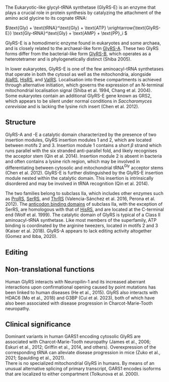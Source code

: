 
The Eukaryotic-like glycyl-tRNA synthetase (GlyRS-E) is an enzyme that plays a crucial role in protein synthesis by catalyzing the attachment of the amino acid glycine to its cognate tRNA:




$\text{Gly} + \text{tRNA}^\text{Gly} + \text{ATP} \xrightarrow{\text{GlyRS-E}} \text{Gly-tRNA}^\text{Gly} + \text{AMP} + \text{PP}_i $



GlyRS-E is a homodimeric enzyme found in eukaryotes and some archaea, and is closely related to the archaeal-like form [GlyRS-A](/class2/gly1). These two GlyRS forms differ from the bacterial-like form [GlyRS-B](/class2/gly2), which operates as a heterotetramer and is phylogenetically distinct (Shiba 2005).

In lower eukaryotes, GlyRS-E is one of the few aminoacyl-tRNA synthetases that operate in both the cytosol as well as the mitochondria, alongside [AlaRS](/class2/ala), [HisRS](/class2/his), and [ValRS](/class1/val/).
Localisation into these compartments is achieved through alternative initiation, which governs the expression of an N-terminal mitochondrial localisation signal (Shiba et al. 1994, Chang et al. 2004).
Some eukaryotes contain an additional GlyRS-E gene known as GRS2, which appears to be silent under normal conditions in *Saccharomyces cerevisiae* and is lacking the lysine rich insert (Chen et al. 2012). 




## Structure


GlyRS-A and -E a catalytic domain  characterized by the presence of two insertion modules, GlyRS insertion modules 1 and 2, which are located between motifs 2 and 3. Insertion module 1 contains a short $\beta$ strand which runs parallel with the six stranded anti-parallel fold, and likely recognises the acceptor stem (Qin et al. 2014). Insertion module 2 is absent in bacteria and often contains a lysine rich region, which may be involved in differentiating between cytosolic and mitochondrial tRNA$^\text{Gly}$ acceptor stems (Chen et al. 2012).   GlyRS-E is further distinguished by the GlyRS-E insertion module nested within the catalytic domain. This insertion is intrinsically disordered and may be involved in tRNA recognition (Qin et al. 2014). 


The two families belong to subclass IIa, which includes other enzymes such as [ProRS](/class2/pro1), [SerRS](/class2/ser1), and [ThrRS](/class2/thr) (Valencia-Sánchez et al. 2016, Perona et al. 2012). The [anticodon binding domains](/superfamily/class2/Anticodon_binding_domain_HGPT) of subclass IIa, with the exception of SerRS, are homologous with that of [HisRS](/class2/his), and are located at the C-terminal end (Wolf et al. 1999). The catalytic domain of GlyRS is typical of a Class II aminoacyl-tRNA synthetase. Like most members of the superfamily, ATP binding is coordinated by the arginine tweezers, located in motifs 2 and 3 (Kaiser et al. 2018). GlyRS-A appears to lack editing activity altogether (Gomez and Ibba, 2020). 






## Editing


## Non-translational functions

Human GlyRS interacts with Neuropilin-1 and its increased aberrant interactions upon confirmational opening caused by point mutations has been linked to human diseases (He et al., 2015). GlyRS also interacts with HDAC6 (Mo et al., 2018) and G3BP (Cui et al. 2023), both of which have also been associated with disease progression in Charcot-Marie-Tooth neuropathy. 

## Clinical significance

Dominant variants in human GARS1 encoding cytosolic GlyRS are associated with Charcot-Marie-Tooth neuropathy (James et al., 2006; Eskuri et al., 2012; Griffin et al., 2014, and others). Overexpression of the corresponding tRNA can alleviate disease progression in mice (Zuko et al., 2021; Spaulding et al., 2021).  
There is no specialized mitochondrial GlyRS in humans. By means of an unusual alternative splicing of primary transcript, GARS1 encodes isoforms that are localized to either compartment (Tolkunova et al. 2000).

